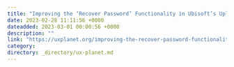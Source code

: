 ```yaml
---
title: "Improving the ‘Recover Password’ Functionality in Ubisoft’s Uplay through UX Research"
date: 2023-02-28 11:11:56 +0000
dateadded: 2023-03-01 00:00:56 +0000
description: ""
link: "https://uxplanet.org/improving-the-recover-password-functionality-in-ubisoft-s-uplay-through-ux-research-432c2da3b17a?source=rss----819cc2aaeee0---4"
category:
directory: _directory/ux-planet.md
---
```

